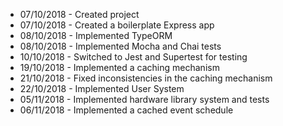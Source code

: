 * 07/10/2018 - Created project
* 07/10/2018 - Created a boilerplate Express app
* 08/10/2018 - Implemented TypeORM
* 08/10/2018 - Implemented Mocha and Chai tests
* 10/10/2018 - Switched to Jest and Supertest for testing
* 19/10/2018 - Implemented a caching mechanism
* 21/10/2018 - Fixed inconsistencies in the caching mechanism
* 22/10/2018 - Implemented User System
* 05/11/2018 - Implemented hardware library system and tests
* 06/11/2018 - Implemented a cached event schedule
